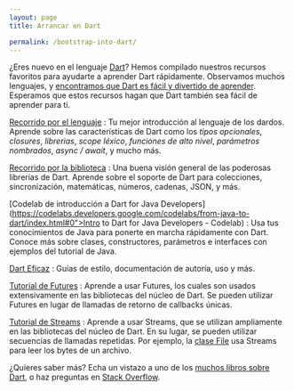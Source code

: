 ```yaml
---
layout: page
title: Arrancar en Dart

permalink: /bootstrap-into-dart/
---
```


<style>
dd {
    margin-bottom: 8px;
}
</style>

¿Eres nuevo en el lenguaje [Dart](https://www.dartlang.org)? Hemos compilado nuestros recursos favoritos para ayudarte a aprender Dart rápidamente. Observamos muchos lenguajes, y [encontramos que Dart es fácil y divertido de aprender](/faq/#why-did-flutter-choose-to-use-dart). Esperamos que estos recursos hagan que Dart también sea fácil de aprender para ti.

[Recorrido por el lenguaje](https://www.dartlang.org/guides/language/language-tour) 
: Tu mejor introducción al lenguaje de los dardos. Aprende sobre las características de Dart como los _tipos opcionales_, _closures_, _librerias_, _scope léxico_, _funciones de alto nivel_, _parámetros nombrados_, _async / await_, y mucho más.

[Recorrido por la biblioteca](https://www.dartlang.org/guides/libraries/library-tour)
: Una buena visión general de las poderosas librerías de Dart. Aprende sobre el soporte de Dart para colecciones, sincronización, matemáticas, números, cadenas, JSON, y más.

[Codelab de introducción a Dart for Java Developers](https://codelabs.developers.google.com/codelabs/from-java-to-dart/index.html#0">Intro to Dart for Java Developers - Codelab)
: 
Usa tus conocimientos de Java para ponerte en marcha rápidamente con Dart. Conoce más sobre clases, constructores, parámetros e interfaces con ejemplos del tutorial de Java. 

[Dart Eficaz](https://www.dartlang.org/effective-dart/)
: Guías de estilo, documentación de autoría, uso y más.

[Tutorial de Futures](https://www.dartlang.org/docs/tutorials/futures/)
: Aprende a usar Futures, los cuales son usados extensivamente en las bibliotecas del núcleo de Dart. Se pueden utilizar Futures en lugar de llamadas de retorno de callbacks únicas.

[Tutorial de Streams](https://www.dartlang.org/docs/tutorials/streams/)
: Aprende a usar Streams, que se utilizan ampliamente en las bibliotecas del núcleo de Dart. En su lugar, se pueden utilizar secuencias de llamadas repetidas.
  Por ejemplo, la [clase File](https://docs.flutter.io/flutter/dart-io/File-class.html)
  usa Streams para leer los bytes de un archivo.

¿Quieres saber más? Echa un vistazo a uno de los [muchos libros sobre Dart](https://www.dartlang.org/books/), o haz preguntas en [Stack Overflow](https://stackoverflow.com/tags/dart).
